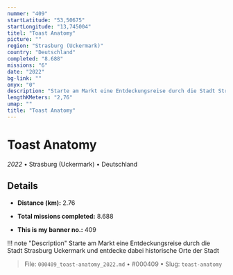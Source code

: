 ```yaml
---
nummer: "409"
startLatitude: "53,50675"
startLongitude: "13,745004"
titel: "Toast Anatomy"
picture: ""
region: "Strasburg (Uckermark)"
country: "Deutschland"
completed: "8.688"
missions: "6"
date: "2022"
bg-link: ""
onyx: "0"
description: "Starte am Markt eine Entdeckungsreise durch die Stadt Strasburg Uckermark und entdecke dabei historische Orte der Stadt"
lengthKMeters: "2,76"
umap: ""
title: "Toast Anatomy"
---
```

# Toast Anatomy

*2022* • Strasburg (Uckermark) • Deutschland



## Details
- **Distance (km):** 2.76

- **Total missions completed:** 8.688
- **This is my banner no.:** 409


!!! note "Description"
    Starte am Markt eine Entdeckungsreise durch die Stadt Strasburg Uckermark und entdecke dabei historische Orte der Stadt




> File: `000409_toast-anatomy_2022.md` • #000409 • Slug: `toast-anatomy`
